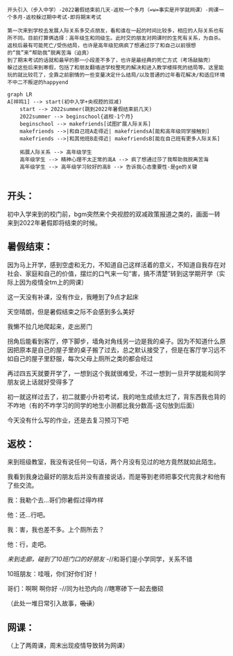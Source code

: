 ```
开头引入（步入中学）-2022暑假结束前几天-返校一个多月（=w=事实是开学就网课）-网课一个多月-返校躲过期中考试-即将期末考试

第一次来到学校去发展人际关系多交点朋友，看和谁在一起的时间比较多，相应的人际关系也有所不同。目前打算俩选择：高年级生和同级生。此时交的朋友对网课时的生死有关系，为自杀。
返校后最有可能死亡/受伤结局，也许是高年级犯病疯了想通过莎了和自己以前很想的“我”来“帮助我”脱离苦海（迫真）
到了期末考试的话就和最早的那一小段差不多了，也许是最经典的死亡方式（考场敲脑壳）
躲过这些后来到寒假，包括了和朋友翻墙进学校整死的解决和进入教学楼摔死的结局等。这里能玩的就比较花了，全靠之前剧情的一些变量决定什么结局/以及普通的过年看花解决/和适应环境不中二不叛逆的happyend
```

```mermaid
graph LR
A[祥鸣1] --> start(初中入学+央视腔的双减)
	start --> 2022summer(跳到2022年暑假结束前几天)
	2022summer --> beginschool{返校-1个月}
    beginschool --> makefriends[试图扩展人际关系]
    makefriends -->|和自己班A走得近| makefriendsA[能和高年级同学接触到]
    makefriends -->|和其他班B走得近| makefriendsB[能在自己班有更多人际关系]
    
    拓展人际关系 --> 高年级学生
    高年级学生 --> 精神心理不太正常的高A --> 疯了想通过莎了我帮助我脱离苦海
    高年级学生 --> 高年级学习较好的高B --> 告诉我心态重要性-是ge的关键
    
```

## 开头：

初中入学来到的校门前，bgm突然来个央视腔的双减政策报道之类的，画面一转来到2022年暑假即将结束的时候。

## 暑假结束：

因为马上开学，感到空虚和无力，不知道自己这样活着的意义，不知道自我存在对社会、家庭和自己的价值，摆烂的口气来一句“害，搞不清楚”转到这学期开学（实际上因为疫情全tm上的网课）



这一天没有补课，没有作业，我睡到了9点才起床

天空晴朗，但是暑假结束之际不会感到多么美好

我懒不拉几地爬起来，走出房门

拐角后能看到客厅，停下脚步，墙角对角线另一边是我的桌子。因为不知道什么原因把原本是自己的屋子里的桌子搬了过去，总之默认接受了，但是在客厅学习远不如自己的屋子里舒服，每次父母上厕所之类的都会经过

再过四五天就要开学了，一想到这个我就很难受，不过一想到一旦开学就能和同学朋友说上话就好受得多了

初一就这样过去了，初二就要小升初考试，我的地生成绩太烂了，背东西我也背的不咋地（有的不咋学习的同学的地生小测都比我分数高-这句放到后面）

今天没有什么写的作业，还是去复习预习下吧

## 返校：

来到班级教室，我没有说任何一句话，两个月没有见过的地方竟然就如此陌生。

我看到我身边最好的朋友后并没有直接说话，而是等到老师把事交代完我才和他有了些交流。

我：我勒个去...哥们你暑假过得咋样

他：还...行吧。

我：害，我也差不多。上个厕所去？

他：行，走吧。

*来到走廊，碰到了10班门口的好朋友* -//和哥们是小学同学，关系不错

10班朋友：哇哦，你们好你们好！

哥们：啊啊 啊你好 -//同为社恐内向 //瞎寒碜下一起去撤硕



（此处一堆日常引入故事，~~吸读~~）



## 网课：

（上了两周课，周末出现疫情导致转为网课）
